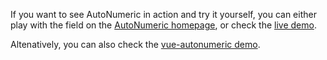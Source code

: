 If you want to see AutoNumeric in action and try it yourself, you can either play with the field on the [AutoNumeric homepage](http://autonumeric.org), or check the [live demo](https://codepen.io/AnotherLinuxUser/pen/JyBGpz?editors=1010).

Altenatively, you can also check the [vue-autonumeric demo](https://codepen.io/AnotherLinuxUser/pen/pWgOrZ).
